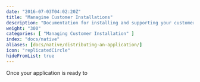 ```yaml
---
date: "2016-07-03T04:02:20Z"
title: "Managine Customer Installations"
description: "Documentation for installing and supporting your customers."
weight: "300"
categories: [ "Managing Customer Installation" ]
index: "docs/native"
aliases: [docs/native/distributing-an-application/]
icon: "replicatedCircle"
hideFromList: true
---
```


Once your application is ready to